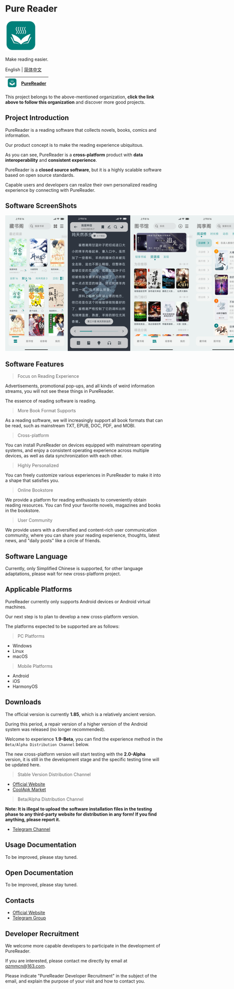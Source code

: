 # Pure Reader

<img src="https://github.com/PureReader/.github/blob/main/img-src/logo.png?raw=true" width = "100" height = "100" alt="LOGO"/>

Make reading easier.

English | [简体中文](https://github.com/PureReader/PureReader-Starter/blob/main/README-zh-CN.md)

| <img src="https://github.com/PureReader/.github/blob/main/img-src/logo.png?raw=true" width = "30" height = "30" alt="LOGO"/> | [PureReader](https://github.com/PureReader) |
|------------------------------------------------------------------------------------------------------------------------------|---------------------------------------------|

This project belongs to the above-mentioned organization, **click the link above to follow this organization** and discover more good projects.

## Project Introduction

PureReader is a reading software that collects novels, books, comics and information.

Our product concept is to make the reading experience ubiquitous.

As you can see, PureReader is a **cross-platform** product with **data interoperability** and **consistent experience**.

PureReader is a **closed source software**, but it is a highly scalable software based on open source standards.

Capable users and developers can realize their own personalized reading experience by connecting with PureReader.

## Software ScreenShots

<div style="display: flex">
  <img src="https://github.com/PureReader/PureReader-Starter/blob/main/img-src/shot_1.jpg?raw=true" width = "200" alt="SCREENSHOT"/>
  <img src="https://github.com/PureReader/PureReader-Starter/blob/main/img-src/shot_2.jpg?raw=true" width = "200" alt="SCREENSHOT"/>
  <img src="https://github.com/PureReader/PureReader-Starter/blob/main/img-src/shot_3.jpg?raw=true" width = "200" alt="SCREENSHOT"/>
  <img src="https://github.com/PureReader/PureReader-Starter/blob/main/img-src/shot_4.jpg?raw=true" width = "200" alt="SCREENSHOT"/>
</div>

## Software Features

> Focus on Reading Experience

Advertisements, promotional pop-ups, and all kinds of weird information streams, you will not see these things in PureReader.

The essence of reading software is reading.

> More Book Format Supports

As a reading software, we will increasingly support all book formats that can be read, such as mainstream TXT, EPUB, DOC, PDF, and MOBI.

> Cross-platform

You can install PureReader on devices equipped with mainstream operating systems, and enjoy a consistent operating experience across multiple devices,
as well as data synchronization with each other.

> Highly Personalized

You can freely customize various experiences in PureReader to make it into a shape that satisfies you.

> Online Bookstore

We provide a platform for reading enthusiasts to conveniently obtain reading resources. You can find your favorite novels, magazines and books in the
bookstore.

> User Community

We provide users with a diversified and content-rich user communication community, where you can share your reading experience, thoughts, latest news,
and "daily posts" like a circle of friends.

## Software Language

Currently, only Simplified Chinese is supported, for other language adaptations, please wait for new cross-platform project.

## Applicable Platforms

PureReader currently only supports Android devices or Android virtual machines.

Our next step is to plan to develop a new cross-platform version.

The platforms expected to be supported are as follows:

> PC Platforms

- Windows
- Linux
- macOS

> Mobile Platforms

- Android
- iOS
- HarmonyOS

## Downloads

The official version is currently **1.85**, which is a relatively ancient version.

During this period, a repair version of a higher version of the Android system was released (no longer recommended).

Welcome to experience **1.9-Beta**, you can find the experience method in the `Beta/Alpha Distribution Channel` below.

The new cross-platform version will start testing with the **2.0-Alpha** version, it is still in the development stage and the specific testing time
will be updated here.

> Stable Version Distribution Channel

- [Official Website](https://highcapable.com/PureReader)
- [CoolApk Market](https://www.coolapk.com/apk/273382)

> Beta/Alpha Distribution Channel

**Note: It is illegal to upload the software installation files in the testing phase to any third-party website for distribution in any form! If you
find anything, please report it.**

- [Telegram Channel](https://t.me/PureReaderBeta)

## Usage Documentation

To be improved, please stay tuned.

## Open Documentation

To be improved, please stay tuned.

## Contacts

- [Official Website](https://highcapable.com/PureReader)
- [Telegram Group](https://t.me/+NzDFUN1fwtQyNzg1)

## Developer Recruitment

We welcome more capable developers to participate in the development of PureReader.

If you are interested, please contact me directly by email at qzmmcn@163.com.

Please indicate "PureReader Developer Recruitment" in the subject of the email, and explain the purpose of your visit and how to contact you.
